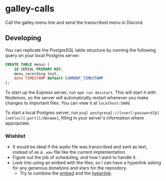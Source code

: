 # galley-calls
Call the galley menu line and send the transcribed menu in Discord.

## Developing
You can replicate the PostgreSQL table structure by running the following query
on your local Postgres server:

```sql
CREATE TABLE menus (
    id SERIAL PRIMARY KEY,
    menu_recording text,
    date TIMESTAMP default CURRENT_TIMESTAMP
);
```

To start up the Express server, run `npm run devstart`. This will start it with
Nodemon, so the server will automatically restart whenever you make changes to
important files. You can view it at `localhost:5000`.

To start a local Postgres server, run `psql postgresql://[user[:password]@][netloc][:port][/dbname]`,
filling in your server's information where appropriate.

### Wishlist
- It would be ideal if the audio file was transcribed and sent as text,
instead of as a `.wav` file like the current implementation.
- Figure out the job of scheduling, and how I want to handle it.
- Look into using an embed with the files, so I can have a hyperlink asking
for any generous donations and stars for the repository.
    - Try to combine the [embed](https://stackoverflow.com/questions/45622168/sending-attachments-in-embed-field)
    and the [hyperlink](https://stackoverflow.com/questions/54753005/is-there-any-way-to-embed-a-hyperlink-in-a-richembed).